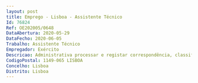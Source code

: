 ```yaml
--- 
layout: post
title: Emprego - Lisboa - Assistente Técnico
Id: 76824
Ref: OE202005/0648
DataAbertura: 2020-05-29
DataFecho: 2020-06-05
Trabalho: Assistente Técnico
Empregador: Exército
Descricao: Administrativa processar e registar correspondência, classificar e arquivar processos administrativos, elaborar notas, ofícios, e outros documentos, atualizar base de dados, preparar relatórios e correspondência de rotina, transcever informação para computadores e rececionar, acionar, e informar os contatos estabelecidos.
CodigoPostal: 1149-065 LISBOA
Concelho: Lisboa
Distrito: Lisboa
--- 
```


